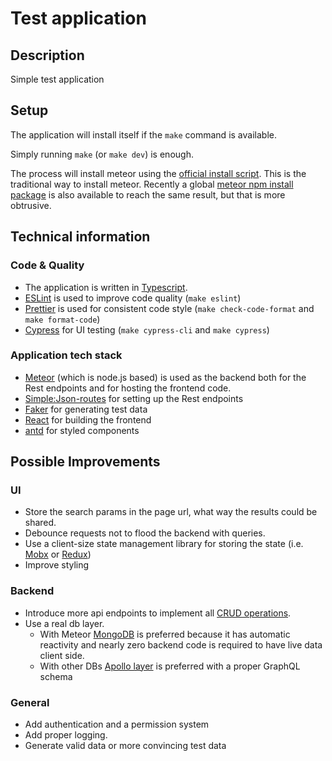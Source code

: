 # Test application

## Description
Simple test application

## Setup
The application will install itself if the `make` command is available.

Simply running `make` (or `make dev`) is enough.

The process will install meteor using the [official install script](https://install.meteor.com/). This is the traditional way to install meteor. Recently a global [meteor npm install package](https://www.npmjs.com/package/meteor) is also available to reach the same result, but that is more obtrusive.

## Technical information
### Code & Quality
 - The application is written in [Typescript](https://www.typescriptlang.org/).
 - [ESLint](https://eslint.org/) is used to improve code quality (`make eslint`)
 - [Prettier](https://prettier.io/) is used for consistent code style (`make check-code-format` and `make format-code`)
 - [Cypress](https://www.cypress.io/) for UI testing (`make cypress-cli` and `make cypress`)

### Application tech stack
- [Meteor](https://www.meteor.com/) (which is node.js based) is used as the backend both for the Rest endpoints and for hosting the frontend code.
- [Simple:Json-routes](https://meteor-rest.readthedocs.io/en/latest/packages/json-routes/README/) for setting up the Rest endpoints
- [Faker](https://www.npmjs.com/package/faker) for generating test data
- [React](https://reactjs.org/) for building the frontend
- [antd](https://ant.design/) for styled components

## Possible Improvements
### UI
- Store the search params in the page url, what way the results could be shared.
- Debounce requests not to flood the backend with queries.
- Use a client-size state management library for storing the state (i.e. [Mobx](https://mobx.js.org/README.html) or [Redux](https://redux.js.org/))
- Improve styling

### Backend
- Introduce more api endpoints to implement all [CRUD operations](https://en.wikipedia.org/wiki/Create,_read,_update_and_delete).
- Use a real db layer.
  - With Meteor [MongoDB](https://www.mongodb.com/) is preferred because it has automatic reactivity and nearly zero backend code is required to have live data client side.
  - With other DBs [Apollo layer](https://www.apollographql.com/) is preferred with a proper GraphQL schema

### General
- Add authentication and a permission system
- Add proper logging.
- Generate valid data or more convincing test data
